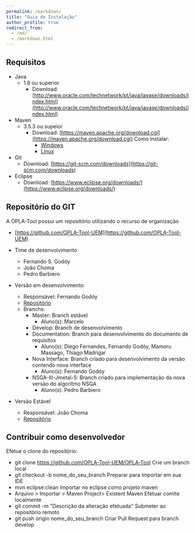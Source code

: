```yaml
---
permalink: /markdown/
title: "Guia de Instalação"
author_profile: true
redirect_from: 
  - /md/
  - /markdown.html
---
```


## Requisitos

* Java 
  * 1.8 ou superior
    * Download: [http://www.oracle.com/technetwork/pt/java/javase/downloads/index.html](http://www.oracle.com/technetwork/pt/java/javase/downloads/index.html)
* Maven
  * 3.5.3 ou supeior
    * Download: [https://maven.apache.org/download.cgi](https://maven.apache.org/download.cgi)
    Como Instalar:
      * [Windows](https://www.mkyong.com/maven/how-to-install-maven-in-windows/)
      * [Linux](https://www.mkyong.com/maven/how-to-install-maven-in-ubuntu/)
* Git
  * Download: [https://git-scm.com/downloads](https://git-scm.com/downloads)
* Eclipse
  * Download: [https://www.eclipse.org/downloads/](https://www.eclipse.org/downloads/)


## Repositório do GIT

A OPLA-Tool possui um repositório utilizando o recurso de organização
* [https://github.com/OPLA-Tool-UEM](https://github.com/OPLA-Tool-UEM)

* Time de desenvolvimento
  * Fernando S. Godóy
  * João Choma
  * Pedro Barbiero


* Versão em desenvolvimento: 
  * Responsável: Fernando Godóy
  * [Repositório](https://github.com/OPLA-Tool-UEM/OPLA-Tool)
  * Branchs:
    * Master: Branch estável 
      * Aluno(s): Marcelo
    * Develop: Branch de desenvolvimento
    * Documentation: Branch para desenvolvimento do documento de requisitos
      * Aluno(s): Diego Fernandes, Fernando Godóy, Mamoru Massago, Thiago Madrigar
    * Nova Interface: Branch criado para desenvolvimento da versão contendo nova interface
      * Aluno(s): Fernando Godóy
    * NSGA-III-Jmetal-5: Branch criado para implementação da nova versão do algoritmo NSGA
      * Aluno(s): Pedro Barbiero

* Versão Estável
  * Responsável: João Choma
  * [Repositório](https://github.com/OPLA-Tool-UEM/opla-tool-choma-version2.0)


## Contribuir como desenvolvedor

Efetue o clone do repositório: 
  * git clone https://github.com/OPLA-Tool-UEM/OPLA-Tool
Crie um branch local
  * git checkout -b nome_do_seu_branch
Preparar para importar em sua IDE
  * mvn eclipse:clean
Importar no eclipse como projeto maven
  *  Arquivo > Importar > Maven Project> Existent Maven 
Efetuar comite localmente
  * git commit -m "Descrição da alteração efetuada"
Submeter ao repositório remoto
  * git push origin nome_do_seu_branch
Criar Pull Request para branch develop

